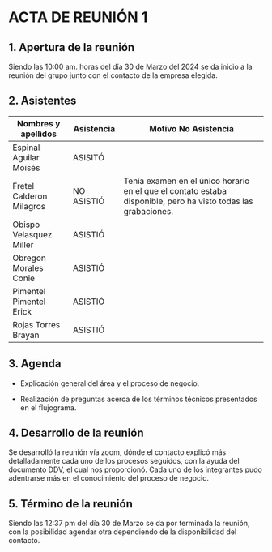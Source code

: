 # ACTA DE REUNIÓN 1

## 1. Apertura de la reunión
Siendo las 10:00 am. horas del día 30 de Marzo del 2024 se da inicio a la reunión del grupo junto con el contacto de la empresa elegida.

## 2. Asistentes
Nombres y apellidos |  Asistencia | Motivo No Asistencia
------------------- | ------------|---------------------
  Espinal Aguilar Moisés    |  ASISITÓ    |
  Fretel Calderon Milagros   |  NO ASISTIÓ | Tenía examen en el único horario en el que el contato estaba disponible, pero ha visto todas las grabaciones.
  Obispo Velasquez Miller     |  ASISTIÓ    |
  Obregon Morales Conie     |  ASISTIÓ    |
  Pimentel Pimentel Erick    |  ASISTIÓ    |
  Rojas Torres Brayan      |  ASISTIÓ    |

## 3. Agenda

* Explicación general del área y el proceso de negocio.

* Realización de preguntas acerca de los términos técnicos presentados en el flujograma.


## 4. Desarrollo de la reunión

Se desarrolló la reunión vía zoom, dónde el contacto explicó más detalladamente cada uno de los procesos seguidos, con la ayuda del documento DDV, el cual nos proporcionó. Cada uno de los integrantes pudo adentrarse más en el conocimiento del proceso de negocio.

## 5. Término de la reunión

Siendo las 12:37 pm del día 30 de Marzo se da por terminada la reunión, con la posibilidad agendar otra dependiendo de la disponibilidad del contacto.